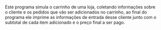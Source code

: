 Este programa simula o carrinho de uma loja, coletando informações sobre o cliente e os pedidos que vão ser adicionados no carrinho, ao final do programa ele imprime as informações de entrada desse cliente junto com o subtotal de cada item adicionado e o preço final a ser pago.